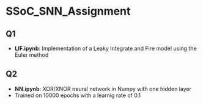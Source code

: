 # SSoC_SNN_Assignment

## Q1

- <b>LIF.ipynb</b>: Implementation of a Leaky Integrate and Fire model using the Euler method

## Q2

- <b>NN.ipynb</b>: XOR/XNOR neural network in Numpy with one hidden layer
- Trained on 10000 epochs with a learnig rate of 0.1 
